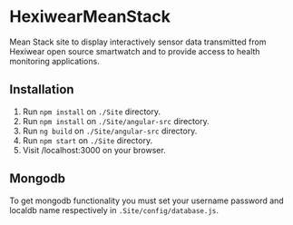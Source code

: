 # HexiwearMeanStack
Mean Stack site to display interactively sensor data transmitted from Hexiwear open source smartwatch and to provide access to health monitoring applications.
## Installation
1) Run `npm install` on `./Site` directory. 
2) Run `npm install` on `./Site/angular-src` directory.
3) Run `ng build` on `./Site/angular-src` directory.
4) Run `npm start` on `./Site` directory.
5) Visit /localhost:3000 on your browser.
## Mongodb
To get mongodb functionality you must set your username password and localdb name respectively in `.Site/config/database.js`.
